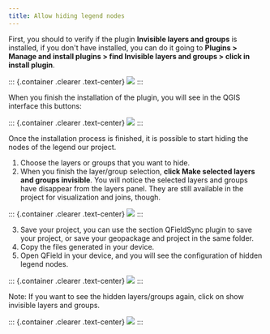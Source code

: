 ```yaml
---
title: Allow hiding legend nodes
---
```


First, you should to verify if the plugin **Invisible layers and
groups** is installed, if you don\'t have installed, you can do it going
to **Plugins \> Manage and install plugins \> find Invisible layers and
groups \> click in install plugin**.

::: {.container .clearer .text-center}
![](../assets/images/install_plugin.png)
:::

When you finish the installation of the plugin, you will see in the QGIS
interface this buttons:

::: {.container .clearer .text-center}
![](../assets/images/plugin_invisible_layers.png)
:::

Once the installation process is finished, it is possible to start
hiding the nodes of the legend our project.

1.  Choose the layers or groups that you want to hide.
2.  When you finish the layer/group selection, **click Make selected
    layers and groups invisible**. You will notice the selected layers
    and groups have disappear from the layers panel. They are still
    available in the project for visualization and joins, though.

::: {.container .clearer .text-center}
![](../assets/images/plugin_invisible_layers_hide.png)
:::

3.  Save your project, you can use the section QFieldSync plugin to save
    your project, or save your geopackage and project in the same
    folder.
4.  Copy the files generated in your device.
5.  Open QField in your device, and you will see the configuration of
    hidden legend nodes.

::: {.container .clearer .text-center}
![](../assets/images/process_hide_and_show_layers.gif)
:::

Note: If you want to see the hidden layers/groups again, click on show
invisible layers and groups.

::: {.container .clearer .text-center}
![](../assets/images/plugin_invisible_layers_show.png)
:::
